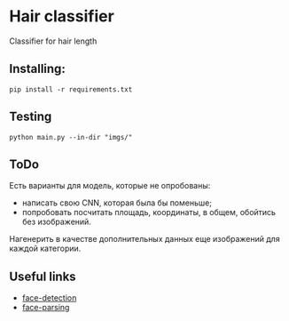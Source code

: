 # Hair classifier
Classifier for hair length

## Installing:
```
pip install -r requirements.txt
```

## Testing
```
python main.py --in-dir "imgs/"
```

## ToDo

Есть варианты для модель, которые не опробованы:
- написать свою CNN, которая была бы поменьше;
- попробовать посчитать площадь, координаты, в общем, обойтись без изображений.

Нагенерить в качестве дополнительных данных еще изображений для каждой категории.

## Useful links

- [face-detection](https://github.com/Tencent/FaceDetection-DSFD)
- [face-parsing](https://github.com/zllrunning/face-parsing.PyTorch)

